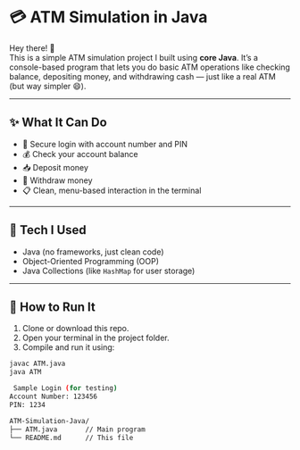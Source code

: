 # 💳 ATM Simulation in Java

Hey there! 👋  
This is a simple ATM simulation project I built using **core Java**. It’s a console-based program that lets you do basic ATM operations like checking balance, depositing money, and withdrawing cash — just like a real ATM (but way simpler 😄).

---

## ✨ What It Can Do

- 🔐 Secure login with account number and PIN
- 💰 Check your account balance
- 📥 Deposit money
- 💸 Withdraw money
- 📋 Clean, menu-based interaction in the terminal

---

## 🧰 Tech I Used

- Java (no frameworks, just clean code)
- Object-Oriented Programming (OOP)
- Java Collections (like `HashMap` for user storage)

---

## 🚀 How to Run It

1. Clone or download this repo.
2. Open your terminal in the project folder.
3. Compile and run it using:

```bash
javac ATM.java
java ATM

 Sample Login (for testing)
Account Number: 123456
PIN: 1234

ATM-Simulation-Java/
├── ATM.java       // Main program
└── README.md      // This file


